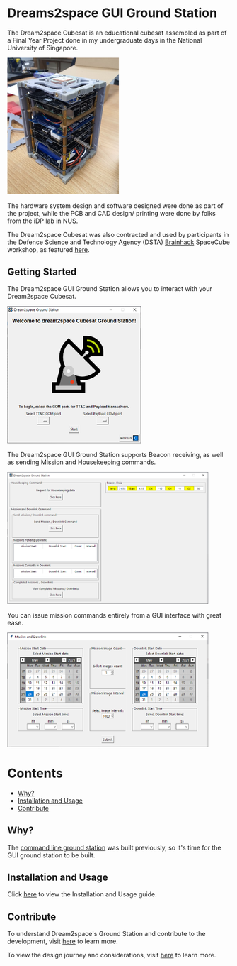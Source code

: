 # Dreams2space GUI Ground Station

The Dream2space Cubesat is an educational cubesat assembled as part of a Final Year Project done in my undergraduate days in the National University of Singapore.

<img src="docs/d2s.jpg" alt="D2s" width="50%"/>

The hardware system design and software designed were done as part of the project, while the PCB and CAD design/ printing were done by folks from the iDP lab in NUS.

The Dream2space Cubesat was also contracted and used by participants in the Defence Science and Technology Agency (DSTA) [Brainhack](https://www.dsta.gov.sg/whats-on/spotlight/into-the-multiverse-and-beyond) SpaceCube workshop, as featured [here](https://www.straitstimes.com/singapore/digital-technology-gets-a-boost-in-interest-as-more-students-attend-annual-brainhack-event).

## Getting Started

The Dream2space GUI Ground Station allows you to interact with your Dream2space Cubesat.

<img src="images/gui-front.png" alt="Ground Station Start Page" width="60%"/>

The Dream2space GUI Ground Station supports Beacon receiving, as well as sending Mission and Housekeeping commands.

<img src="images/gui-panel.png" alt="Ground Station Dashboard" width="90%"/>

You can issue mission commands entirely from a GUI interface with great ease.

<img src="images/gui-mission_window_horizontal.png" alt="Ground Station Mission Window" width="90%"/>

Contents
========

 * [Why?](#why)
 * [Installation and Usage](#installation-and-usage)
 * [Contribute](#contribute)

## Why?

The [command line ground station](https://github.com/huiminlim/ground_stn) was built previously, so it's time for the GUI ground station to be built.

## Installation and Usage

Click [here](v0.2-doc/Ground_Stn_Doc.md) to view the Installation and Usage guide.

## Contribute

To understand Dream2space's Ground Station and contribute to the development, visit [here](docs/developer-guide.md) to learn more.

To view the design journey and considerations, visit [here](docs/design-journey.md) to learn more.
